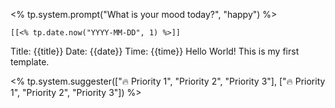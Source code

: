 <% tp.system.prompt("What is your mood today?", "happy") %>

```
[[<% tp.date.now("YYYY-MM-DD", 1) %>]]

```


Title: {{title}}
Date: {{date}}
Time: {{time}}
Hello World! This is my first template.


<% tp.system.suggester(["🔥 Priority 1", "Priority 2", "Priority 3"], ["🔥 Priority 1", "Priority 2", "Priority 3"]) %>
